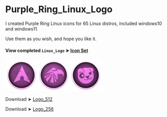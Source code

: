 # Purple_Ring_Linux_Logo
I created Purple Ring Linux icons for 65 Linux distros, included windows10 and windows11.

Use them as you wish, and hope you like it. 

#### View completed `Linux_Logo` ➤ [Icon Set](https://github.com/chris1111/Purple_Ring_Linux_Logo/blob/main/View-Set-Ring.md)


<img src="Ring_256/Arch.png" alt="Github Project" style="width:20%;"><img src="Ring_256/Garuda.png" alt="Github Project" style="width:20%;"><img src="Ring_256/Puppy.png" alt="Github Project" style="width:20%;">

Download ➤ [Logo_512](https://minhaskamal.github.io/DownGit/#/home?url=https://github.com/chris1111/Purple_Ring_Linux_Logo/tree/main/Ring_512)

Download ➤ [Logo_256](https://minhaskamal.github.io/DownGit/#/home?url=https://github.com/chris1111/Purple_Ring_Linux_Logo/tree/main/Ring_256)

